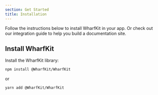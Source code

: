 ```yaml
---
section: Get Started
title: Installation
---
```


Follow the instructions below to install WharfKit in your app. Or check out our integration guide to help you build a documentation site.

## Install WharfKit

Install the WharfKit library:

```bash
npm install @WharfKit/WharfKit
```

or

```bash
yarn add @WharfKit/WharfKit

```
